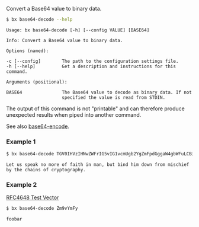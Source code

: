 Convert a Base64 value to binary data. 
```sh
$ bx base64-decode --help
```
```
Usage: bx base64-decode [-h] [--config VALUE] [BASE64]                   

Info: Convert a Base64 value to binary data.                             

Options (named):

-c [--config]        The path to the configuration settings file.        
-h [--help]          Get a description and instructions for this command.

Arguments (positional):

BASE64               The Base64 value to decode as binary data. If not   
                     specified the value is read from STDIN.
```
The output of this command is not "printable" and can therefore produce unexpected results when piped into another command.

See also [base64-encode](bx-base64-encode).
### Example 1
```sh
$ bx base64-decode TGV0IHVzIHNwZWFrIG5vIG1vcmUgb2YgZmFpdGggaW4gbWFuLCBidXQgYmluZCBoaW0gZG93biBmcm9tIG1pc2NoaWVmIGJ5IHRoZSBjaGFpbnMgb2YgY3J5cHRvZ3JhcGh5Lg==
```
```
Let us speak no more of faith in man, but bind him down from mischief by the chains of cryptography.
```
### Example 2
[RFC4648 Test Vector](https://tools.ietf.org/html/rfc4648#section-10)
```sh
$ bx base64-decode Zm9vYmFy
```
```
foobar
```